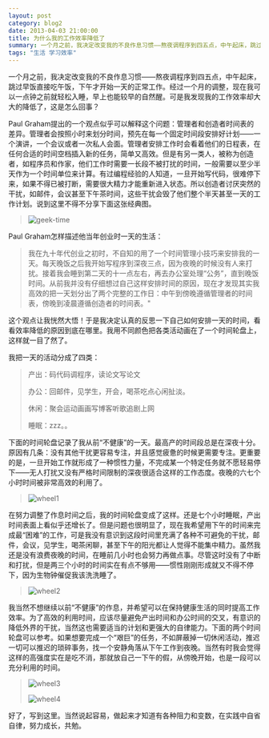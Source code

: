 ```yaml
---
layout: post
category: blog2
date: 2013-04-03 21:00:00
title: 为什么我的工作效率降低了
summary: 一个月之前，我决定改变我的不良作息习惯——熬夜调程序到四五点，中午起床，跳过早饭直接吃午饭，下午才开始一天的正常工作。经过一个月的调整，现在我可以一点钟之前就轻松入睡，早上也能较早的自然醒。可是我发现我的工作效率却大大的降低了，这是怎么回事？
tags: "生活 学习效率"
---
```


一个月之前，我决定改变我的不良作息习惯——熬夜调程序到四五点，中午起床，跳过早饭直接吃午饭，下午才开始一天的正常工作。经过一个月的调整，现在我可以一点钟之前就轻松入睡，早上也能较早的自然醒。可是我发现我的工作效率却大大的降低了，这是怎么回事？

Paul Graham提出的一个观点似乎可以解释这个问题：管理者和创造者时间表的差异。管理者会按照小时来划分时间，预先在每一个固定时间段安排好计划——一个演讲，一个会议或者一次私人会面。管理者安排工作时会看着他们的日程表，在任何合适的时间空档插入新的任务，简单又高效。但是有另一类人，被称为创造者，如程序员和作家，他们工作时需要一长段不被打扰的时间，一般需要以至少半天作为一个时间单位来计算。有过编程经验的人知道，一旦开始写代码，很难停下来，如果不得已被打断，需要很大精力才能重新进入状态。所以创造者讨厌突然的干扰，如邮件，会议甚至下午茶时间，这些干扰会毁了他们整个半天甚至一天的工作计划。说到这里不得不分享下面这张经典图。

>![geek-time](https://s3.ap-southeast-1.amazonaws.com/littlecheesecake.me/blog-post/blog2/archive/17091992672_938de89ed8_z.jpg)

<figcaption>
Paul Graham怎样描述他当年创业时一天的生活：
</figcaption>

>我在九十年代创业之初时，不自知的用了一个时间管理小技巧来安排我的一天。每天晚饭之后我开始写程序到深夜三点，因为夜晚的时候没有人来打扰。接着我会睡到第二天的十一点左右，再去办公室处理“公务”，直到晚饭时间。从前我并没有仔细想过自己这样安排时间的原因，现在才发现其实我高效的把一天划分出了两个完整的工作日：中午到傍晚遵循管理者的时间表，傍晚到凌晨遵循创造者的时间表。"

这个观点让我恍然大悟！于是我决定认真的反思一下自己如何安排一天的时间，看看效率降低的原因到底在哪里。我用不同颜色把各类活动画在了一个时间轮盘上，这样就一目了然了。

我把一天的活动分成了四类：

>产出：码代码调程序，读论文写论文
>
>办公：回邮件，见学生，开会，喝茶吃点心闲扯淡。
>
>休闲：聚会运动画画写博客听歌追剧上网
>
>睡眠：zzz。。

下面的时间轮盘记录了我从前“不健康”的一天。最高产的时间段总是在深夜十分。原因有几条：没有其他干扰更容易专注，并且感觉疲惫的时候更需要专注。更重要的是，一旦开始工作就形成了一种惯性力量，不完成某一个特定任务就不愿轻易停下——无人打扰又没有严格时间限制的深夜很适合这样的工作态度。夜晚的六七个小时时间被非常高效的利用了。 

>![wheel1](https://s3.ap-southeast-1.amazonaws.com/littlecheesecake.me/blog-post/blog2/archive/16473399463_156a8c404a_b.jpg)
 

在努力调整了作息时间之后，我的时间轮盘变成了这样。还是七个小时睡眠，产出时间表面上看似乎还增长了。但是问题也很明显了，现在我希望用下午的时间来完成最“困难”的工作，可是我没有意识到这段时间里充满了各种不可避免的干扰，邮件，会议，见学生，喝茶闲聊，甚至下午的阳光都让人觉得不能集中精力。虽然我还是没有浪费夜晚的时间，在睡前几小时也会努力再做点事。尽管这时没有了中断和打扰，但是两三个小时的时间实在有点不够用——惯性刚刚形成就又不得不停下，因为生物钟催促我该洗洗睡了。

>![wheel2](https://s3.ap-southeast-1.amazonaws.com/littlecheesecake.me/blog-post/blog2/archive/16471105704_1e754cea07_b.jpg)

我当然不想继续以前“不健康”的作息，并希望可以在保持健康生活的同时提高工作效率。为了高效的利用时间，应该尽量避免产出时间和办公时间的交叉，有意识的降低外界的干扰，当然这也需要适当的计划和更强大的自律能力。下面的两个时间轮盘可以参考。如果想要完成一个“艰巨”的任务，不如屏蔽掉一切休闲活动，推迟一切可以推迟的琐碎事务，找一个安静角落从下午工作到夜晚。当然有时我会觉得这样的高强度实在是吃不消，那就放自己一下午的假，从傍晚开始，也是一段可以充分利用的时间。

>![wheel3](https://s3.ap-southeast-1.amazonaws.com/littlecheesecake.me/blog-post/blog2/archive/17093555255_bedb4b7d80_b.jpg)
>
>![wheel4](https://s3.ap-southeast-1.amazonaws.com/littlecheesecake.me/blog-post/blog2/archive/16473402363_d92ab7965d_b.jpg)


好了，写到这里。当然说起容易，做起来才知道有各种阻力和变数，在实践中自省自律，努力成长，共勉。

